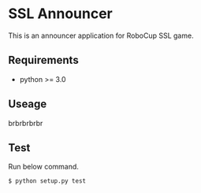 # SSL Announcer

This is an announcer application for RoboCup SSL game.

## Requirements

- python >= 3.0 

## Useage

brbrbrbrbr


## Test

Run below command.

```zsh
$ python setup.py test
```
